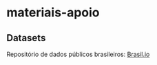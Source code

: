 # materiais-apoio

## Datasets
Repositório de dados públicos brasileiros:
[Brasil.io](https://brasil.io)
